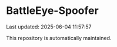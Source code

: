 # BattleEye-Spoofer

Last updated: 2025-06-04 11:57:57

This repository is automatically maintained.
